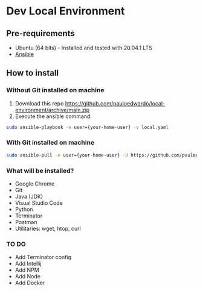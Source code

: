 # Dev Local Environment

## Pre-requirements
- Ubuntu (64 bits) - Installed and tested with 20.04.1 LTS
- [Ansible](https://docs.ansible.com/ansible/latest/installation_guide/intro_installation.html)

## How to install

### Without Git installed on machine

1. Download this repo https://github.com/pauloedwardo/local-environment/archive/main.zip
3. Execute the ansible command:

```bash
sudo ansible-playbook -e user={your-home-user} -v local.yaml
```

### With Git installed on machine

```bash
sudo ansible-pull -e user={your-home-user} -U https://github.com/pauloedwardo/local-environment.git
```

### What will be installed?
- Google Chrome
- Git
- Java (JDK)
- Visual Studio Code
- Python
- Terminator
- Postman
- Utilitaries: wget, htop, curl

### TO DO
 - Add Terminator config
 - Add Intellij
 - Add NPM
 - Add Node
 - Add Docker